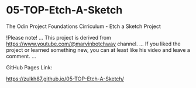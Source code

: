 # 05-TOP-Etch-A-Sketch
The Odin Project Foundations Cirriculum - Etch a Sketch Project

!Please note!
...
This project is derived from 
https://www.youtube.com/@marvinbotchway
channel.
...
If you liked the project or learned something new, you can at least like his video and leave a comment.
...

GitHub Pages Link:

https://zulkh87.github.io/05-TOP-Etch-A-Sketch/